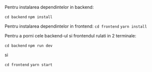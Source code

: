 Pentru instalarea dependintelor in backend:

`cd backend`
`npm install`

Pentru instalarea dependintelor in frontend:
`cd frontend`
`yarn install`

Pentru a porni cele backend-ul si frontendul rulati in 2 terminale:

`cd backend`
`npm run dev`

si 

`cd frontend` `yarn start`
